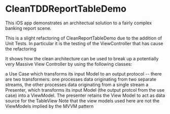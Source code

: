 # CleanTDDReportTableDemo

This iOS app demonstrates an architectual solution to a fairly complex banking report scene.

This is a slight refactoring of CleanReportTableDemo due to the addition of Unit Tests. In particular it is the testing of the ViewController that has cause the refactoring

It shows how the clean architecture can be used to break up a potentially very Massive View Controller by using the following classes:

a Use Case which transforms its input Model to an output protocol -- there are two transformers: one processes data originating from two separate streams, the other processes data originating from a single stream
a Presenter, which transforms its input Model (the output protcol from the use case) into a ViewModel. The presenter retains the View Model to act as data source for the TableView
Note that the view models used here are not the ViewModels implied by the MVVM pattern

